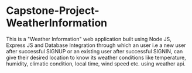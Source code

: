 # Capstone-Project-WeatherInformation
This is a "Weather Information" web application built using Node JS, Express JS and Database Integration through which an user i.e a new user after successful SIGNUP or an existing user after successful SIGNIN, can give their desired location to know its weather conditions like temperature, humidity, climatic condition, local time, wind speed etc. using weather api.
